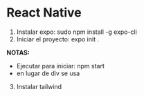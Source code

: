 # React Native

1. Instalar expo: sudo npm install -g expo-cli  
2. Iniciar el proyecto: expo init .

**NOTAS:**

* Ejecutar para iniciar: npm start
* en lugar de div se usa <Views></Views>

3. Instalar tailwind